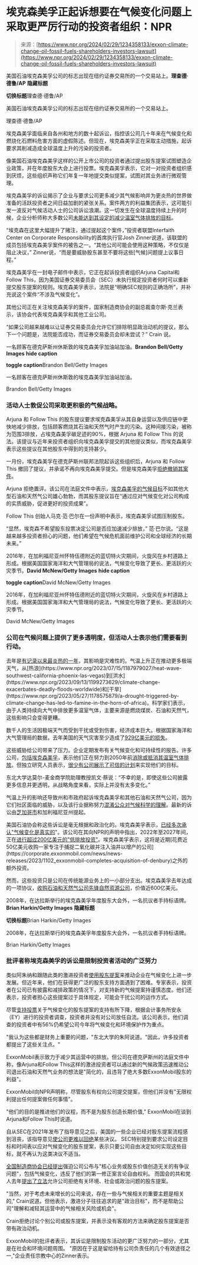 <!--yml

分类: 未分类

日期: 2024-05-29 13:28:55

-->

# 埃克森美孚正起诉想要在气候变化问题上采取更严厉行动的投资者组织：NPR

> 来源：[https://www.npr.org/2024/02/29/1234358133/exxon-climate-change-oil-fossil-fuels-shareholders-investors-lawsuit](https://www.npr.org/2024/02/29/1234358133/exxon-climate-change-oil-fossil-fuels-shareholders-investors-lawsuit)

美国石油埃克森美孚公司的标志出现在纽约证券交易所的一个交易站上。**理查德·德鲁/AP** ****隐藏标题****

****切换标题****理查德·德鲁/AP

美国石油埃克森美孚公司的标志出现在纽约证券交易所的一个交易站上。

理查德·德鲁/AP

埃克森美孚面临来自各州和地方的数十起诉讼，指控该公司几十年来在气候变化和燃烧化石燃料危害方面的虚假陈述。但现在，埃克森美孚正在采取主动措施，起诉要求其削减造成全球温度上升的污染的投资者。

像美国石油埃克森美孚这样的公开上市公司的投资者通过提出股东提案试图塑造企业政策，并在年度股东大会上进行投票。埃克森美孚表示，它对一对投资者组织感到厌烦，这些组织声称它们年复一年地提交类似提案，试图对其业务进行微观管理。

埃克森美孚的诉讼揭示了企业与要求公司更多减少其气候影响并为更炎热的世界做准备的活跃投资者之间日益加剧的紧张关系。案件两方的利益集团表示，这可能引发一波反对气候活动人士的公司诉讼浪潮。这一切发生在全球温度持续上升的时候，企业分析师称大多数公司[未能达到其设定的减少温室气体排放的目标](https://zerotracker.net/analysis/net-zero-stocktake-2023)。

“埃克森在这里大幅提升了赌注，通过提起这个案件，”投资者联盟Interfaith Center on Corporate Responsibility的首席执行官Josh Zinner说道，该联盟的成员包括埃克森美孚案件的被告之一。“其他公司可能会使用这种策略，不仅仅是阻止决议，” Zinner说，“而是要威胁股东甚至不要将这些[气候]问题提上议事日程。”

埃克森美孚在一封电子邮件中表示，它正在起诉投资者组织Arjuna Capital和Follow This，因为美国证券交易委员会（SEC）未执行规定投资者何时可以重新提交股东提案的规则。埃克森美孚表示，法院是“明确SEC规则的正确场所”，并补充说这个案件“不涉及气候变化”。

其他公司正在关注埃克森美孚的案件，国家制造商协会的副总裁查尔斯·克兰表示，该协会代表埃克森美孚和其他工业公司。

“如果公司越来越难以让证券交易委员会允许它们排除明显政治动机的提议，那么下一个问题是，法院能否成功，而证券交易委员会却未尝试？” Crain 说。

一名顾客在德克萨斯州休斯敦的埃克森美孚加油站加油。**Brandon Bell/Getty Images** ****hide caption****

****toggle caption****Brandon Bell/Getty Images

一名顾客在德克萨斯州休斯敦的埃克森美孚加油站加油。

Brandon Bell/Getty Images

### 活动人士敦促公司采取更积极的气候战略。

Arjuna 和 Follow This 的股东提议要求埃克森美孚从其自身运营以及供应链中更快地减少排放，包括顾客燃烧其石油和天然气时产生的污染。这种间接污染，被称为范围3排放，占埃克森美孚碳足迹的90%，根据 Arjuna 和 Follow This 的说法。该提议与近年来投资者组织向埃克森美孚提交的其他提议类似，而埃克森美孚表示这些提议在其他股东中得到的支持甚少。

一月份，埃克森美孚在德克萨斯州联邦法院起诉这些组织后，Arjuna 和 Follow This 撤回了提议，并承诺不再向埃克森美孚提交。但是埃克森美孚[拒绝撤销其案件](https://corporate.exxonmobil.com/news/corporate-news/shareholder-proposal)。

Arjuna 拒绝置评。该公司在法庭文件中表示，[埃克森美孚的气候目标](https://corporate.exxonmobil.com/sustainability-and-reports/advancing-climate-solutions#Keyinsights)不如其他大型石油和天然气公司雄心勃勃，而其股东提议旨在“通过应对气候变化对公司构成的实质威胁，促进更好的投资成果”。

Follow This 创始人马克·范·巴尔在一份声明中表示，埃克森美孚试图压制股东。

“显然，埃克森不希望股东投票决定公司是否应加速减少排放，” 范·巴尔说。“这是越来越多投资者担心的问题，他们希望在气候危机面前维护公司和全球经济的长期未来。”

2016年，在加利福尼亚州怀特伍德附近的蓝切特火灾期间，火旋风在乡村道路上形成。根据美国国家海洋和大气管理局的说法，气候变化导致了更长、更活跃的火灾季节。**David McNew/Getty Images** ****hide caption****

****toggle caption****David McNew/Getty Images

2016年，在加利福尼亚州怀特伍德附近的蓝切特火灾期间，火旋风在乡村道路上形成。根据美国国家海洋和大气管理局的说法，气候变化导致了更长、更活跃的火灾季节。

David McNew/Getty Images

### 公司在气候问题上提供了更多透明度，但活动人士表示他们需要看到行动。

去年是[有记录以来最炎热的一年](https://www.npr.org/2024/01/12/1224398788/frankly-astonished-2023-was-significantly-hotter-than-any-other-year-on-record#:~:text=2023%20was%20the%20hottest%20year%20ever%20recorded%2C%20scientists%20say.,-Andy%20Wong%2FAP&text=Last%20year%20was%20the%20hottest,2023%20that%20scientists%20were%20astounded.)，其影响是灾难性的。气温上升正在推动更多极端天气，从[热浪](https://www.npr.org/2023/07/15/1187979027/heat-wave-southwest-california-phoenix-las-vegas)到[洪水](https://www.npr.org/2023/09/13/1199273629/climate-change-exacerbates-deadly-floods-worldwide)和[干旱](https://www.npr.org/2023/05/27/1178575879/a-drought-triggered-by-climate-change-has-led-to-famine-in-the-horn-of-africa)。科学家们表示，由于人类持续向大气中排放更多温室气体，主要来源是燃烧煤炭、石油和天然气，这些影响只会变得更糟。

数千人的生活因极端天气而受到干扰或受到伤害，经济成本巨大。根据国家海洋和大气管理局的数据，去年美国的天气灾害至少造成了[929亿美元的损失](https://www.climate.gov/news-features/blogs/beyond-data/2023-historic-year-us-billion-dollar-weather-and-climate-disasters)。

这些威胁给公司带来了压力。企业定期发布有关气候变化和可持续性的报告。许多公司，[包括埃克森美孚](https://corporate.exxonmobil.com/news/news-releases/2022/0118_exxonmobil-announces-ambition-for-net-zero-greenhouse-gas-emissions-by-2050)，表示他们正在努力到2050年前[消除或抵消其温室气体排放](https://www.un.org/en/climatechange/net-zero-pledges-grow)。但独立研究人员表示，[很少有公司展示了可信的计划](https://apnews.com/article/climate-change-net-zero-report-7b791ade530432caea4ef3a4ffe0fb4e)来实现他们的目标。

东北大学达莫尔-麦金商学院助理教授凯文·蔡说：“不幸的是，即使这些公司披露更多信息并更透明，从战略角度来看，实际上并没有太多变化。”

气温上升的影响还导致州和市政府起诉埃克森美孚和其他石油和天然气公司，因为它们社区面临的威胁，以及该行业据称努力[混淆公众对气候科学的理解](https://www.npr.org/2023/09/14/1199570023/exxon-climate-change-fossil-fuels-global-warming-oil-gas)。最新的诉讼由[芝加哥市](https://www.wbez.org/stories/chicago-sues-five-giant-oil-companies/166cf4b3-0c66-4be2-9c96-6b4e52903068)和加利福尼亚州提起。

美国石油协会称这些诉讼是毫无根据和政治化的。埃克森美孚表示，[已经多次承认"气候变化是真实的](https://www.npr.org/2023/09/14/1199570023/exxon-climate-change-fossil-fuels-global-warming-oil-gas)"。该公司在其向NPR的声明中指出，2022年至2027年间，正在[进行超过200亿美元的"低排放投资"](https://corporate.exxonmobil.com/news/news-releases/2023/1206_exxonmobil-corporate-plan#:~:text=Low%20Carbon%20Solutions%3A%20Building%20a,projects%20identified%20in%20early%202021.)。埃克森美孚表示，这将是近期[花费近50亿美元收购一家专注于捕捉二氧化碳并注入油井以增产的公司](https://corporate.exxonmobil.com/news/news-releases/2023/1102_exxonmobil-completes-acquisition-of-denbury)之外的额外投资。

然而，这些投资只是公司在传统能源业务上的一小部分支出。埃克森美孚去年达成的一项协议，[收购石油和天然气公司先锋自然资源公司](https://corporate.exxonmobil.com/news/news-releases/2023/1011_exxonmobil-announces-merger-with-pioneer-natural-resources-in-an-all-stock-transaction)，价值近600亿美元。

2008年，在达拉斯举行的埃克森美孚年度股东大会外，一名抗议者手持标语牌。**Brian Harkin/Getty Images** ****隐藏标题****

****切换标题****Brian Harkin/Getty Images

2008年，在达拉斯举行的埃克森美孚年度股东大会外，一名抗议者手持标语牌。

Brian Harkin/Getty Images

### 批评者称埃克森美孚的诉讼是限制投资者活动的广泛努力

类似阿朱纳和跟随此类的激进投资者[使用股东提案](https://www.npr.org/2023/04/09/1168446621/businesses-face-more-and-more-pressure-from-investors-to-act-on-climate-change)来推动企业在气候变化上进一步发展。但近年来，他们在获得更广泛的股东支持方面遇到了困难。专家表示，投资者在公司已有披露和减排政策的情况下，对支持新的气候提案持谨慎态度。他们还表示，投资者担心这些提案过于具体规定，可能会干扰公司的运作方式。

尽管[支持投票](https://www.conference-board.org/press/2023-proxy-season-review)关于气候变化的股东提案的支持有所下降，根据会计事务所安永（EY）进行的投资者调查，投资者并没有对公司放任自流。该公司表示，他们调查的投资者中有56%仍希望公司今年将气候变化和环境保护作为重点。

"我认为这些都是财务上重要的问题，"东北大学的朱阿说道。"因此，许多投资者都提出了这些关注点。"

ExxonMobil表示致力于减少其运营中的排放。但公司在德克萨斯州的法庭文件中称，像Arjuna和Follow This这样的激进投资者可以通过新的气候政策迅速推动公司退出石油和天然气业务的想法是"简化的，且违背了绝大多数ExxonMobil股东的利益"。

ExxonMobil向NPR声明称，尽管股东有权向公司提交提案，但他们并没有"无限权利提出任何提案做任何事情"。

"他们的目的是推进他们的议程，而不是为股东创造长期价值," ExxonMobil在谈到Arjuna和Follow This时说道。

自从SEC在2021年发布了指导意见之后，美国的一些企业已经对股东提案流程感到沮丧，该指导意见[使公司更难以回绝](https://www.skadden.com/insights/podcasts/2023/03/how-the-sec-is-making-it-harder#:~:text=Ahead%20of%20the%202022%20proxy,prescriptive%20or%20granular%2C%20micromanaging%20measures.)某些决议。 SEC特别提到要求公司设定目标和时间表以应对气候变化的股东提案，表示只要公司自由决定如何实现这些目标，就不再认为这类决议不适当。

[全国制造商协会已经提出](https://documents.nam.org/law/NAM_Intervention_Motion_NCPPR_v_SEC.pdf)强迫公司公布与"核心业务或股东价值创造无关的有争议问题"，包括气候变化，违反了他们的第一修正案言论自由权利。 而国会的共和党人去年[提出了立法](https://docs.house.gov/meetings/BA/BA00/20230727/116295/BILLS-118HR4767ih.pdf)允许公司拒绝有关环境、社会或政治问题的股东提案。

"当然，对于考虑未来增长的公司来说，存在一些与气候相关的重要主题是相关的," Crain说道。但他表示，激进分子往往追求的是"政治目标"，而不是帮助公司"理解和减轻其运营中的气候相关风险或机会"。

Crain拒绝讨论个别公司或股东提案，并表示没有客观的方法来确定股东提案是否带有政治动机。

ExxonMobil的批评者表示，其诉讼是限制股东活动的更广泛努力的一部分，尤其是在社会和环境问题周围。 "原因在于这是留给持有公司负责任的几个有效途径之一,"企业责任宗教中心的Zinner表示。
